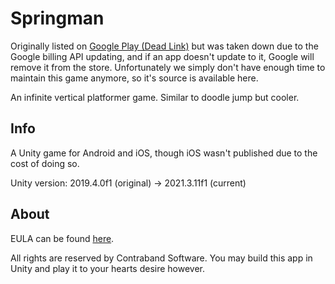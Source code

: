 # Springman

Originally listed on [Google Play (Dead Link)](https://play.google.com/store/apps/details?id=software.contraband.springman&gl=US) but was taken down due to the Google billing API updating, and if an app doesn't update to it, Google will remove it from the store. Unfortunately we simply don't have enough time to maintain this game anymore, so it's source is available here.

An infinite vertical platformer game. Similar to doodle jump but cooler.

## Info

A Unity game for Android and iOS, though iOS wasn't published due to the cost of doing so.

Unity version: 2019.4.0f1 (original) -> 2021.3.11f1 (current)

## About

EULA can be found [here](./Legal/EULA.md).

All rights are reserved by Contraband Software. You may build this app in Unity and play it to your hearts desire however.
